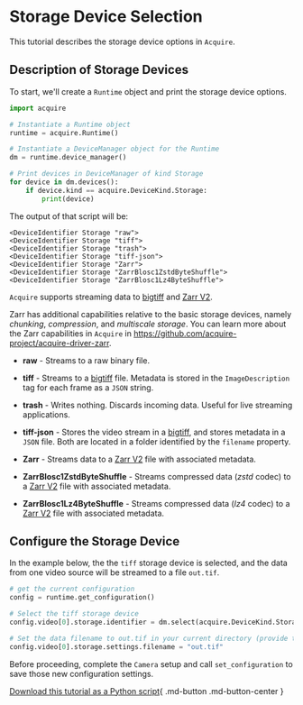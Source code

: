# Storage Device Selection

This tutorial describes the storage device options in `Acquire`.

## Description of Storage Devices

To start, we'll create a `Runtime` object and print the storage device options.

```python
import acquire

# Instantiate a Runtime object
runtime = acquire.Runtime()

# Instantiate a DeviceManager object for the Runtime
dm = runtime.device_manager()

# Print devices in DeviceManager of kind Storage
for device in dm.devices():
    if device.kind == acquire.DeviceKind.Storage:
        print(device)
```
The output of that script will be:

```
<DeviceIdentifier Storage "raw">
<DeviceIdentifier Storage "tiff">
<DeviceIdentifier Storage "trash">
<DeviceIdentifier Storage "tiff-json">
<DeviceIdentifier Storage "Zarr">
<DeviceIdentifier Storage "ZarrBlosc1ZstdByteShuffle">
<DeviceIdentifier Storage "ZarrBlosc1Lz4ByteShuffle">
```

`Acquire` supports streaming data to [bigtiff](http://bigtiff.org/) and [Zarr V2](https://zarr.readthedocs.io/en/stable/spec/v2.html).

Zarr has additional capabilities relative to the basic storage devices, namely _chunking_, _compression_, and _multiscale storage_. You can learn more about the Zarr capabilities in `Acquire` in https://github.com/acquire-project/acquire-driver-zarr.

- **raw** - Streams to a raw binary file.

- **tiff** - Streams to a [bigtiff](http://bigtiff.org/) file. Metadata is stored in the `ImageDescription` tag for each frame as a `JSON` string.

- **trash** - Writes nothing. Discards incoming data. Useful for live streaming applications.

- **tiff-json** - Stores the video stream in a [bigtiff](http://bigtiff.org/), and stores metadata in a `JSON` file. Both are located in a folder identified by the `filename` property.

- **Zarr** - Streams data to a [Zarr V2](https://zarr.readthedocs.io/en/stable/spec/v2.html) file with associated metadata.

- **ZarrBlosc1ZstdByteShuffle** - Streams compressed data (_zstd_ codec) to a [Zarr V2](https://zarr.readthedocs.io/en/stable/spec/v2.html) file with associated metadata.

- **ZarrBlosc1Lz4ByteShuffle** - Streams compressed data (_lz4_ codec) to a [Zarr V2](https://zarr.readthedocs.io/en/stable/spec/v2.html) file with associated metadata.

## Configure the Storage Device

In the example below, the the `tiff` storage device is selected, and the data from one video source will be streamed to a file `out.tif`.

```python
# get the current configuration
config = runtime.get_configuration()

# Select the tiff storage device
config.video[0].storage.identifier = dm.select(acquire.DeviceKind.Storage, "tiff")

# Set the data filename to out.tif in your current directory (provide the whole filetree to save to a different directory)
config.video[0].storage.settings.filename = "out.tif"
```

Before proceeding, complete the `Camera` setup and call `set_configuration` to save those new configuration settings.

[Download this tutorial as a Python script](storage.py){ .md-button .md-button-center }
